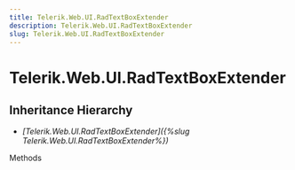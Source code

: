 ```yaml
---
title: Telerik.Web.UI.RadTextBoxExtender
description: Telerik.Web.UI.RadTextBoxExtender
slug: Telerik.Web.UI.RadTextBoxExtender
---
```


# Telerik.Web.UI.RadTextBoxExtender  

## Inheritance Hierarchy

* *[Telerik.Web.UI.RadTextBoxExtender]({%slug Telerik.Web.UI.RadTextBoxExtender%})*


Methods



